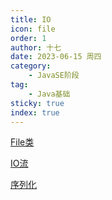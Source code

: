 ```yaml
---
title: IO
icon: file
order: 1
author: 十七
date: 2023-06-15 周四
category:
	- JavaSE阶段
tag:
	- Java基础
sticky: true
index: true
---
```



[File类](01_File类/File类.md)

[IO流](02_IO流/IO流.md)

[序列化](03_序列化/序列化.md)